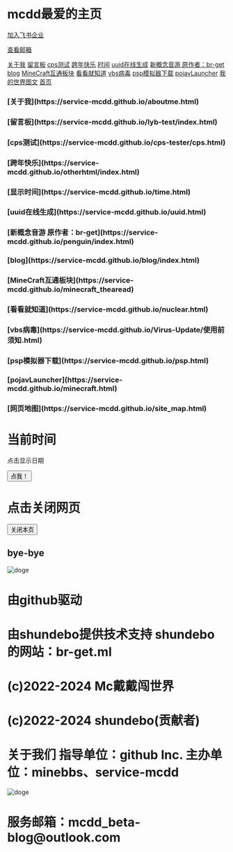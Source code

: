 <html>
  <title>mcdd的主页</title>
<script>
    <link rel="icon" id="favicon" href="https://s1.ax1x.com/2023/02/22/pSvddFx.jpg" type="image/x-icon">
  </script>
<h1>
mcdd最爱的主页
</h1>
<p>
</p> 
<a href="https://service-mcdd.github.io/flybook.html" target="_blank">加入飞书企业</a>
<p>
</p>
<a href="#email">查看邮箱</a>

<a href="https://service-mcdd.github.io/aboutme.html" target="_blank">关于我</a>
<a href="service-mcdd.github.io/lyb-test/index.html" target="_blank">留言板</a>
<a href="https://service-mcdd.github.io/cps-tester/cps.html" target="_blank">cps测试</a>
<a href="https://service-mcdd.github.io/otherhtml/index.html" target="_blank">跨年快乐</a>
<a href="https://service-mcdd.github.io/time.html" target="_blank">时间</a>
<a href="https://service-mcdd.github.io/uuid.html" target="_blank">uuid在线生成</a>
<a href="https://service-mcdd.github.io/penguin/index.html" target="_blank">新概念音游  原作者：br-get</a>
<a href="https://service-mcdd.github.io/blog/index.html" target="_blank">blog</a>
<a href="https://service-mcdd.github.io/minecraft_thearead/index.html" target="_blank">MineCraft互通板块</a>
<a href="https://service-mcdd.github.io/nuclear.html" target="_blank">看看就知道</a>
<a href="https://service-mcdd.github.io/Virus-Update/使用前须知.html" target="_blank">vbs病毒</a>
<a href="https://service-mcdd.github.io/psp.html" target="_blank">psp模拟器下载</a>
<a href="https://service-mcdd.github.io/minecraft.html" target="_blank">pojavLauncher</a>
<a href="https://service-mcdd.github.io/minecraft-blog/release.html
" target="_blank">我的世界图文</a>
<a href="https://service-mcdd.github.io/" target="_blank">首页</a>

<h3> 
[关于我](https://service-mcdd.github.io/aboutme.html)
</h3>
<h3>
[留言板](https://service-mcdd.github.io/lyb-test/index.html)
</h3>
<h3>
[cps测试](https://service-mcdd.github.io/cps-tester/cps.html)
</h3>
<h3>
[跨年快乐](https://service-mcdd.github.io/otherhtml/index.html)
</h3>
<h3>
[显示时间](https://service-mcdd.github.io/time.html)
</h3>
<h3>
[uuid在线生成](https://service-mcdd.github.io/uuid.html)
</h3>
<h3>
[新概念音游  原作者：br-get](https://service-mcdd.github.io/penguin/index.html)
</h3>
<h3>
[blog](https://service-mcdd.github.io/blog/index.html)
</h3>
<h3>
[MineCraft互通板块](https://service-mcdd.github.io/minecraft_thearead)
</h3>
<h3>
[看看就知道](https://service-mcdd.github.io/nuclear.html)
</h3>
<h3>
[vbs病毒](https://service-mcdd.github.io/Virus-Update/使用前须知.html)
</h3>
<h3>
[psp模拟器下载](https://service-mcdd.github.io/psp.html)
</h3>
<h3>
[pojavLauncher](https://service-mcdd.github.io/minecraft.html)
<h3>
[网页地图](https://service-mcdd.github.io/site_map.html)
</h3>
<script>
function displayDate(){
    document.getElementById("demo").innerHTML=Date();
}
</script>
<body>

<h1>当前时间</h1>
<p id="demo">点击显示日期</p>

<button type="button" onclick="displayDate()">点我！</button>

</body>

<h1>
点击关闭网页
</h1>
<script language="javascript"> 
function custom_close() { 
if (confirm("您确定要关闭本页吗？")) { 
window.opener = null; 
window.open('', '_self'); 
window.close() 
} else {} 
} 
</script> 
<input id="btnClose" type="button" value="关闭本页" onClick="custom_close()" 
/> 

<h2>
bye-bye
</h2>

<img src="https://service-mcdd.github.io/EB738A00-1826-492F-BF3F-5EF9EF49BAD9.webp" alt="doge" title="doge" />

<h1>
由github驱动
</h1>
<h1>
由shundebo提供技术支持 shundebo的网站：br-get.ml
</h1>  
<h1>
(c)2022-2024 Mc戴戴闯世界
</h1>
<h1>
(c)2022-2024 shundebo(贡献者)
</h1>
<h1>
关于我们   指导单位：github Inc.      主办单位：minebbs、service-mcdd
</h1>
<img src="https://service-mcdd.github.io/IMG.jpg" alt="doge" title="doge" /> 
<h1>
<a name="email">服务邮箱：mcdd_beta-blog@outlook.com</a>
</h1>
